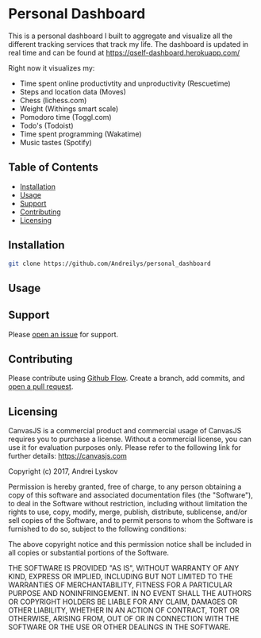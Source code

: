 # Personal Dashboard

This is a personal dashboard I built to aggregate and visualize all the different tracking services that track my life. The dashboard is updated in real time and can be found at https://qself-dashboard.herokuapp.com/

Right now it visualizes my:
- Time spent online productivtity and unproductivity (Rescuetime)
- Steps and location data (Moves)
- Chess (lichess.com)
- Weight (Withings smart scale)
- Pomodoro time (Toggl.com)
- Todo's (Todoist)
- Time spent programming (Wakatime)
- Music tastes (Spotify)

## Table of Contents

- [Installation](#installation)
- [Usage](#usage)
- [Support](#support)
- [Contributing](#contributing)
- [Licensing](#licensing)


## Installation


```sh
git clone https://github.com/Andreilys/personal_dashboard
```

## Usage

## Support

Please [open an issue](https://github.com/Andreilys/personal_dashboard/issues/new) for support.


## Contributing

Please contribute using [Github Flow](https://guides.github.com/introduction/flow/). Create a branch, add commits, and [open a pull request](https://github.com/andreilys/personal_dashboard/compare).

## Licensing

CanvasJS is a commercial product and commercial usage of CanvasJS requires you to purchase a license. Without a commercial license, you can use it for evaluation purposes only. Please refer to the following link for further details: https://canvasjs.com

Copyright (c) 2017, Andrei Lyskov

Permission is hereby granted, free of charge, to any person obtaining a copy
of this software and associated documentation files (the "Software"), to deal
in the Software without restriction, including without limitation the rights
to use, copy, modify, merge, publish, distribute, sublicense, and/or sell
copies of the Software, and to permit persons to whom the Software is
furnished to do so, subject to the following conditions:

The above copyright notice and this permission notice shall be included in all
copies or substantial portions of the Software.

THE SOFTWARE IS PROVIDED "AS IS", WITHOUT WARRANTY OF ANY KIND, EXPRESS OR
IMPLIED, INCLUDING BUT NOT LIMITED TO THE WARRANTIES OF MERCHANTABILITY,
FITNESS FOR A PARTICULAR PURPOSE AND NONINFRINGEMENT. IN NO EVENT SHALL THE
AUTHORS OR COPYRIGHT HOLDERS BE LIABLE FOR ANY CLAIM, DAMAGES OR OTHER
LIABILITY, WHETHER IN AN ACTION OF CONTRACT, TORT OR OTHERWISE, ARISING FROM,
OUT OF OR IN CONNECTION WITH THE SOFTWARE OR THE USE OR OTHER DEALINGS IN THE
SOFTWARE.
